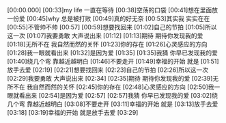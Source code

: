 [00:00.000]
[00:33]my life 一直在等待
[00:38]空荡的口袋
[00:41]想在里面放 一份爱
[00:45]why 总是被打败
[00:49]真的好无奈
[00:53]其实我 实实在在
[00:55]不管帅不帅
[00:57]
[00:59]想要找回来
[01:02]自己的节拍
[01:05]所以这一次
[01:07]我要勇敢 大声说出来
[01:12]
[01:13]期待 期待你发现我的爱
[01:18]无所不在 我自然而然的关怀
[01:23]你的存在
[01:26]心灵感应的方向
[01:28]我一眼就看出来
[01:32]是因为爱
[01:35]
[01:35]我猜 你早已发现我的爱
[01:40]绕几个弯 靠越近越明白
[01:46]不要走开
[01:49]幸福的开始 就是
[01:51]放手去爱
[02:19]
[02:21]想要找回来
[02:23]自己的节拍
[02:26]所以这一次
[02:29]我要勇敢 大声说出来
[02:34]
[02:35]期待 期待你发现我的爱
[02:39]无所不在 我自然而然的关怀
[02:45]你的存在
[02:48]心灵感应的方向
[02:50]我一眼就看出来
[02:54]是因为爱
[02:57]
[02:57]我猜 你早已发现我的爱
[03:02]绕几个弯 靠越近越明白
[03:08]不要走开
[03:11]幸福的开始 就是
[03:13]放手去爱
[03:18]
[03:19]幸福的开始 就是放手去爱
[03:29]